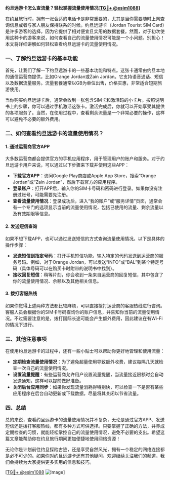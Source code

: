 **约旦远游卡怎么查流量？轻松掌握流量使用情况[[TG💪+ @esim1088](https://t.me/s/esim1088)]**

在约旦旅行时，拥有一张合适的电话卡是非常重要的，尤其是当你需要随时上网查询信息或者与家人朋友保持联系的时候。约旦远游卡（Jordan Tourist SIM Card）是许多游客的选择，因为它提供了相对便宜且实用的数据套餐。然而，对于初次使用这种卡的游客来说，如何查看自己的流量使用情况可能是一个小问题。别担心！本文将详细讲解如何轻松查看约旦远游卡的流量使用情况。

### 一、了解约旦远游卡的基本功能

首先，让我们了解一下约旦远游卡的一些基本功能和特点。这张卡通常由约旦本地的通信运营商提供，比如Orange Jordan或Zain Jordan。它支持语音通话、短信以及数据流量服务。流量套餐通常以GB为单位出售，价格实惠，非常适合短期旅游使用。

当你购买约旦远游卡后，通常会收到一张包含SIM卡和激活码的小卡片。按照说明书上的步骤，你可以通过手机激活这张卡。激活完成后，你就可以开始享受其提供的各项服务了。当然，在使用过程中，查看剩余流量是一个非常必要的操作，这样可以避免不必要的额外费用。

### 二、如何查看约旦远游卡的流量使用情况？

#### 1. **通过运营商官方APP**

大多数运营商都会提供官方的手机应用程序，用于管理用户的账户和服务。对于约旦远游卡用户来说，可以通过以下步骤来下载并使用这些APP：

- **下载官方APP**：访问Google Play商店或Apple App Store，搜索“Orange Jordan”或“Zain Jordan”，然后下载官方的应用程序。
- **登录账户**：打开APP后，输入你的SIM卡号码和密码进行登录。如果你没有注册过账号，可能需要先注册。
- **查看流量使用情况**：登录成功后，进入“我的账户”或“服务详情”页面，通常会有一个专门的选项显示当前的流量使用情况，包括已使用的流量、剩余流量以及有效期限等信息。

#### 2. **发送短信查询**

如果不想下载APP，也可以通过发送短信的方式查询流量使用情况。以下是具体的操作步骤：

- **发送短信到指定号码**：打开手机短信功能，输入特定的代码发送到运营商的服务号码。例如，对于Orange Jordan，可以发送“INFO”或“BAL”到某个特定号码（具体号码可以在购买卡时附带的说明书中找到）。
- **接收回复短信**：稍等片刻，你会收到一条来自运营商的回复短信，其中包含了你的流量使用情况、余额以及其他相关信息。

#### 3. **拨打客服热线**

如果你觉得上述两种方法都比较麻烦，可以直接拨打运营商的客服热线进行咨询。客服人员会根据你的SIM卡号码查询你的账户信息，并告知你当前的流量使用情况。不过需要注意的是，拨打国际长途可能会产生额外费用，因此建议在有Wi-Fi的情况下进行。

### 三、其他注意事项

在使用约旦远游卡的过程中，还有一些小贴士可以帮助你更好地管理和使用流量：

- **定期检查流量使用情况**：为了避免超量使用导致额外收费，建议每隔几天就检查一次自己的流量使用情况。
- **设置流量提醒**：有些运营商允许用户设置流量提醒，当流量接近限额时会自动发送通知，这样可以提前做好准备。
- **关闭后台应用同步**：如果你发现流量消耗得特别快，可以检查一下是否有某些应用程序在后台自动更新或下载数据，尽量将其关闭以节省流量。

### 四、总结

总的来说，查看约旦远游卡的流量使用情况并不复杂，无论是通过官方APP、发送短信还是拨打客服热线，都有多种方式可供选择。只要掌握了正确的方法，并养成定期检查的习惯，就能轻松掌控自己的流量使用情况，避免不必要的支出。希望这篇文章能帮助你在约旦旅行期间更加便捷地使用网络资源！

无论你是计划前往约旦探险古迹，还是享受自然风光，拥有一个稳定的网络连接都是必不可少的。如果你对约旦远游卡还有其他疑问，欢迎继续关注我们的频道，我们会持续为大家提供更多实用的信息和技巧。

[[TG💪+ @esim1088](https://t.me/s/esim1088) ![Image](https://i.postimg.cc/4NQfJmqS/Snipaste-2025-05-13-00-14-12.png)]